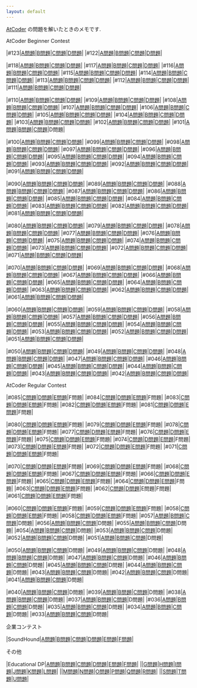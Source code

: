 ```yaml
---
layout: default
---
```

[AtCoder](https://atcoder.jp/) の問題を解いたときのメモです.

AtCoder Beginner Contest

|#123|[A問題](atc/abc/123/a.html)|[B問題](atc/abc/123/b.html)|[C問題](atc/abc/123/c.html)|[D問題](atc/abc/123/d.html)|
|#122|[A問題](atc/abc/122/a.html)|[B問題](atc/abc/122/b.html)|[C問題](atc/abc/122/c.html)|[D問題](atc/abc/122/d.html)|

|#118|[A問題](atc/abc/118/a.html)|[B問題](atc/abc/118/b.html)|[C問題](atc/abc/118/c.html)|[D問題](atc/abc/118/d.html)|
|#117|[A問題](atc/abc/117/a.html)|[B問題](atc/abc/117/b.html)|[C問題](atc/abc/117/c.html)|[D問題](atc/abc/117/d.html)|
|#116|[A問題](atc/abc/116/a.html)|[B問題](atc/abc/116/b.html)|[C問題](atc/abc/116/c.html)|[D問題](atc/abc/116/d.html)|
|#115|[A問題](atc/abc/115/a.html)|[B問題](atc/abc/115/b.html)|[C問題](atc/abc/115/c.html)|[D問題](atc/abc/115/d.html)|
|#114|[A問題](atc/abc/114/a.html)|[B問題](atc/abc/114/b.html)|[C問題](atc/abc/114/c.html)|[D問題](atc/abc/114/d.html)|
|#113|[A問題](atc/abc/113/a.html)|[B問題](atc/abc/113/b.html)|[C問題](atc/abc/113/c.html)|[D問題](atc/abc/113/d.html)|
|#112|[A問題](atc/abc/112/a.html)|[B問題](atc/abc/112/b.html)|[C問題](atc/abc/112/c.html)|[D問題](atc/abc/112/d.html)|
|#111|[A問題](atc/abc/111/a.html)|[B問題](atc/abc/111/b.html)|[C問題](atc/arc/103/c.html)|[D問題](atc/arc/103/d.html)|

|#110|[A問題](atc/abc/110/a.html)|[B問題](atc/abc/110/b.html)|[C問題](atc/abc/110/c.html)|[D問題](atc/abc/110/d.html)|
|#109|[A問題](atc/abc/109/a.html)|[B問題](atc/abc/109/b.html)|[C問題](atc/abc/109/c.html)|[D問題](atc/abc/109/d.html)|
|#108|[A問題](atc/abc/108/a.html)|[B問題](atc/abc/108/b.html)|[C問題](atc/arc/102/c.html)|[D問題](atc/arc/102/d.html)|
|#107|[A問題](atc/abc/107/a.html)|[B問題](atc/abc/107/b.html)|[C問題](atc/arc/101/c.html)|[D問題](atc/arc/101/d.html)|
|#106|[A問題](atc/abc/106/a.html)|[B問題](atc/abc/106/b.html)|[C問題](atc/abc/106/c.html)|[D問題](atc/abc/106/d.html)|
|#105|[A問題](atc/abc/105/a.html)|[B問題](atc/abc/105/b.html)|[C問題](atc/abc/105/c.html)|[D問題](atc/abc/105/d.html)|
|#104|[A問題](atc/abc/104/a.html)|[B問題](atc/abc/104/b.html)|[C問題](atc/abc/104/c.html)|[D問題](atc/abc/104/d.html)|
|#103|[A問題](atc/abc/103/a.html)|[B問題](atc/abc/103/b.html)|[C問題](atc/abc/103/c.html)|[D問題](atc/abc/103/d.html)|
|#102|[A問題](atc/abc/102/a.html)|[B問題](atc/abc/102/b.html)|[C問題](atc/arc/100/c.html)|[D問題](atc/arc/100/d.html)|
|#101|[A問題](atc/abc/101/a.html)|[B問題](atc/abc/101/b.html)|[C問題](atc/arc/099/c.html)|D問題|

|#100|[A問題](atc/abc/100/a.html)|[B問題](atc/abc/100/b.html)|[C問題](atc/abc/100/c.html)|[D問題](atc/abc/100/d.html)|
|#099|[A問題](atc/abc/099/a.html)|[B問題](atc/abc/099/b.html)|[C問題](atc/abc/099/c.html)|[D問題](atc/abc/099/d.html)|
|#098|[A問題](atc/abc/098/a.html)|[B問題](atc/abc/098/b.html)|[C問題](atc/arc/098/c.html)|[D問題](atc/arc/098/d.html)|
|#097|[A問題](atc/abc/097/a.html)|[B問題](atc/abc/097/b.html)|[C問題](atc/arc/097/c.html)|[D問題](atc/arc/097/d.html)|
|#096|[A問題](atc/abc/096/a.html)|[B問題](atc/abc/096/b.html)|[C問題](atc/abc/096/c.html)|[D問題](atc/abc/096/d.html)|
|#095|[A問題](atc/abc/095/a.html)|[B問題](atc/abc/095/b.html)|[C問題](atc/arc/096/c.html)|[D問題](atc/arc/096/d.html)|
|#094|[A問題](atc/abc/094/a.html)|[B問題](atc/abc/094/b.html)|[C問題](atc/arc/095/c.html)|[D問題](atc/arc/095/d.html)|
|#093|[A問題](atc/abc/093/a.html)|[B問題](atc/abc/093/b.html)|[C問題](atc/arc/094/c.html)|[D問題](atc/arc/094/d.html)|
|#092|[A問題](atc/abc/092/a.html)|[B問題](atc/abc/092/b.html)|[C問題](atc/arc/093/c.html)|[D問題](atc/arc/093/d.html)|
|#091|[A問題](atc/abc/091/a.html)|[B問題](atc/abc/091/b.html)|[C問題](atc/arc/092/c.html)|[D問題](atc/arc/092/d.html)|

|#090|[A問題](atc/abc/090/a.html)|[B問題](atc/abc/090/b.html)|[C問題](atc/arc/091/c.html)|[D問題](atc/arc/091/d.html)|
|#089|[A問題](atc/abc/089/a.html)|[B問題](atc/abc/089/b.html)|[C問題](atc/abc/089/c.html)|[D問題](atc/abc/089/d.html)|
|#088|[A問題](atc/abc/088/a.html)|[B問題](atc/abc/088/b.html)|[C問題](atc/abc/088/c.html)|[D問題](atc/abc/088/d.html)|
|#087|[A問題](atc/abc/087/a.html)|[B問題](atc/abc/087/b.html)|[C問題](atc/arc/090/c.html)|[D問題](atc/arc/090/d.html)|
|#086|[A問題](atc/abc/086/a.html)|[B問題](atc/abc/086/b.html)|[C問題](atc/arc/089/c.html)|[D問題](atc/arc/089/d.html)|
|#085|[A問題](atc/abc/085/a.html)|[B問題](atc/abc/085/b.html)|[C問題](atc/abc/085/c.html)|[D問題](atc/abc/085/d.html)|
|#084|[A問題](atc/abc/084/a.html)|[B問題](atc/abc/084/b.html)|[C問題](atc/abc/084/c.html)|[D問題](atc/abc/084/d.html)|
|#083|[A問題](atc/abc/083/a.html)|[B問題](atc/abc/083/b.html)|[C問題](atc/arc/088/c.html)|[D問題](atc/arc/088/d.html)|
|#082|[A問題](atc/abc/082/a.html)|[B問題](atc/abc/082/b.html)|[C問題](atc/arc/087/c.html)|[D問題](atc/arc/087/d.html)|
|#081|[A問題](atc/abc/081/a.html)|[B問題](atc/abc/081/b.html)|[C問題](atc/arc/086/c.html)|[D問題](atc/arc/086/d.html)|

|#080|[A問題](atc/abc/080/a.html)|[B問題](atc/abc/080/b.html)|[C問題](atc/abc/080/c.html)|[D問題](atc/abc/080/d.html)|
|#079|[A問題](atc/abc/079/a.html)|[B問題](atc/abc/079/b.html)|[C問題](atc/abc/079/c.html)|[D問題](atc/abc/079/d.html)|
|#078|[A問題](atc/abc/078/a.html)|[B問題](atc/abc/078/b.html)|[C問題](atc/arc/085/c.html)|[D問題](atc/arc/085/d.html)|
|#077|[A問題](atc/abc/077/a.html)|[B問題](atc/abc/077/b.html)|[C問題](atc/arc/084/c.html)|[D問題](atc/arc/084/d.html)|
|#076|[A問題](atc/abc/076/a.html)|[B問題](atc/abc/076/b.html)|[C問題](atc/abc/076/c.html)|[D問題](atc/abc/076/d.html)|
|#075|[A問題](atc/abc/075/a.html)|[B問題](atc/abc/075/b.html)|[C問題](atc/abc/075/c.html)|[D問題](atc/abc/075/d.html)|
|#074|[A問題](atc/abc/074/a.html)|[B問題](atc/abc/074/b.html)|[C問題](atc/arc/083/c.html)|[D問題](atc/arc/083/d.html)|
|#073|[A問題](atc/abc/073/a.html)|[B問題](atc/abc/073/b.html)|[C問題](atc/abc/073/c.html)|[D問題](atc/abc/073/d.html)|
|#072|[A問題](atc/abc/072/a.html)|[B問題](atc/abc/072/b.html)|[C問題](atc/arc/082/c.html)|[D問題](atc/arc/082/d.html)|
|#071|[A問題](atc/abc/071/a.html)|[B問題](atc/abc/071/b.html)|[C問題](atc/arc/081/c.html)|[D問題](atc/arc/081/d.html)|

|#070|[A問題](atc/abc/070/a.html)|[B問題](atc/abc/070/b.html)|[C問題](atc/abc/070/c.html)|[D問題](atc/abc/070/d.html)|
|#069|[A問題](atc/abc/069/a.html)|[B問題](atc/abc/069/b.html)|[C問題](atc/arc/080/c.html)|[D問題](atc/arc/080/d.html)|
|#068|[A問題](atc/abc/068/a.html)|[B問題](atc/abc/068/b.html)|[C問題](atc/arc/079/c.html)|[D問題](atc/arc/079/d.html)|
|#067|[A問題](atc/abc/067/a.html)|[B問題](atc/abc/067/b.html)|[C問題](atc/arc/078/c.html)|[D問題](atc/arc/078/d.html)|
|#066|[A問題](atc/abc/066/a.html)|[B問題](atc/abc/066/b.html)|[C問題](atc/arc/077/c.html)|[D問題](atc/arc/077/d.html)|
|#065|[A問題](atc/abc/065/a.html)|[B問題](atc/abc/065/b.html)|[C問題](atc/arc/076/c.html)|[D問題](atc/arc/076/d.html)|
|#064|[A問題](atc/abc/064/a.html)|[B問題](atc/abc/064/b.html)|[C問題](atc/abc/064/c.html)|[D問題](atc/abc/064/d.html)|
|#063|[A問題](atc/abc/063/a.html)|[B問題](atc/abc/063/b.html)|[C問題](atc/arc/075/c.html)|[D問題](atc/arc/075/d.html)|
|#062|[A問題](atc/abc/062/a.html)|[B問題](atc/abc/062/b.html)|[C問題](atc/arc/074/c.html)|[D問題](atc/arc/074/d.html)|
|#061|[A問題](atc/abc/061/a.html)|[B問題](atc/abc/061/b.html)|[C問題](atc/abc/061/c.html)|[D問題](atc/abc/061/d.html)|

|#060|[A問題](atc/abc/060/a.html)|[B問題](atc/abc/060/b.html)|[C問題](atc/arc/073/c.html)|[D問題](atc/arc/073/d.html)|
|#059|[A問題](atc/abc/059/a.html)|[B問題](atc/abc/059/b.html)|[C問題](atc/arc/072/c.html)|[D問題](atc/arc/072/d.html)|
|#058|[A問題](atc/abc/058/a.html)|[B問題](atc/abc/058/b.html)|[C問題](atc/arc/071/c.html)|[D問題](atc/arc/071/d.html)|
|#057|[A問題](atc/abc/057/a.html)|[B問題](atc/abc/057/b.html)|[C問題](atc/abc/057/c.html)|[D問題](atc/abc/057/d.html)|
|#056|[A問題](atc/abc/056/a.html)|[B問題](atc/abc/056/b.html)|[C問題](atc/arc/070/c.html)|[D問題](atc/arc/070/d.html)|
|#055|[A問題](atc/abc/055/a.html)|[B問題](atc/abc/055/b.html)|[C問題](atc/arc/069/c.html)|[D問題](atc/arc/069/d.html)|
|#054|[A問題](atc/abc/054/a.html)|[B問題](atc/abc/054/b.html)|[C問題](atc/abc/054/c.html)|[D問題](atc/abc/054/d.html)|
|#053|[A問題](atc/abc/053/a.html)|[B問題](atc/abc/053/b.html)|[C問題](atc/arc/068/c.html)|[D問題](atc/arc/068/d.html)|
|#052|[A問題](atc/abc/052/a.html)|[B問題](atc/abc/052/b.html)|[C問題](atc/arc/067/c.html)|[D問題](atc/arc/067/d.html)|
|#051|[A問題](atc/abc/051/a.html)|[B問題](atc/abc/051/b.html)|[C問題](atc/abc/051/c.html)|[D問題](atc/abc/051/d.html)|

|#050|[A問題](atc/abc/050/a.html)|[B問題](atc/abc/050/b.html)|[C問題](atc/arc/066/c.html)|[D問題](atc/arc/066/d.html)|
|#049|[A問題](atc/abc/049/a.html)|[B問題](atc/abc/049/b.html)|[C問題](atc/arc/065/c.html)|[D問題](atc/arc/065/d.html)|
|#048|[A問題](atc/abc/048/a.html)|[B問題](atc/abc/048/b.html)|[C問題](atc/arc/064/c.html)|[D問題](atc/arc/064/d.html)|
|#047|[A問題](atc/abc/047/a.html)|[B問題](atc/abc/047/b.html)|[C問題](atc/arc/063/c.html)|[D問題](atc/arc/063/d.html)|
|#046|[A問題](atc/abc/046/a.html)|[B問題](atc/abc/046/b.html)|[C問題](atc/arc/062/c.html)|[D問題](atc/arc/062/d.html)|
|#045|[A問題](atc/abc/045/a.html)|[B問題](atc/abc/045/b.html)|[C問題](atc/arc/061/c.html)|[D問題](atc/arc/061/d.html)|
|#044|[A問題](atc/abc/044/a.html)|[B問題](atc/abc/044/b.html)|[C問題](atc/arc/060/c.html)|[D問題](atc/arc/060/d.html)|
|#043|[A問題](atc/abc/043/a.html)|[B問題](atc/abc/043/b.html)|[C問題](atc/arc/059/c.html)|[D問題](atc/arc/059/d.html)|
|#042|[A問題](atc/abc/042/a.html)|[B問題](atc/abc/042/b.html)|[C問題](atc/arc/058/c.html)|[D問題](atc/arc/058/d.html)|

AtCoder Regular Contest

|#085|[C問題](atc/arc/085/c.html)|[D問題](atc/arc/085/d.html)|[E問題](atc/arc/085/e.html)|F問題|
|#084|[C問題](atc/arc/084/c.html)|[D問題](atc/arc/084/d.html)|[E問題](atc/arc/084/e.html)|F問題|
|#083|[C問題](atc/arc/083/c.html)|[D問題](atc/arc/083/d.html)|[E問題](atc/arc/083/e.html)|F問題|
|#082|[C問題](atc/arc/082/c.html)|[D問題](atc/arc/082/d.html)|[E問題](atc/arc/082/e.html)|F問題|
|#081|[C問題](atc/arc/081/c.html)|[D問題](atc/arc/081/d.html)|[E問題](atc/arc/081/e.html)|F問題|

|#080|[C問題](atc/arc/080/c.html)|[D問題](atc/arc/080/d.html)|[E問題](atc/arc/080/e.html)|F問題|
|#079|[C問題](atc/arc/079/c.html)|[D問題](atc/arc/079/d.html)|[E問題](atc/arc/079/e.html)|F問題|
|#078|[C問題](atc/arc/078/c.html)|[D問題](atc/arc/078/d.html)|[E問題](atc/arc/078/e.html)|F問題|
|#077|[C問題](atc/arc/077/c.html)|[D問題](atc/arc/077/d.html)|[E問題](atc/arc/077/e.html)|F問題|
|#076|[C問題](atc/arc/076/c.html)|[D問題](atc/arc/076/d.html)|[E問題](atc/arc/076/e.html)|F問題|
|#075|[C問題](atc/arc/075/c.html)|[D問題](atc/arc/075/d.html)|[E問題](atc/arc/075/e.html)|F問題|
|#074|[C問題](atc/arc/074/c.html)|[D問題](atc/arc/074/d.html)|[E問題](atc/arc/074/e.html)|F問題|
|#073|[C問題](atc/arc/073/c.html)|[D問題](atc/arc/073/d.html)|[E問題](atc/arc/073/e.html)|F問題|
|#072|[C問題](atc/arc/072/c.html)|[D問題](atc/arc/072/d.html)|[E問題](atc/arc/072/e.html)|F問題|
|#071|[C問題](atc/arc/071/c.html)|[D問題](atc/arc/071/d.html)|[E問題](atc/arc/071/e.html)|F問題|

|#070|[C問題](atc/arc/070/c.html)|[D問題](atc/arc/070/d.html)|[E問題](atc/arc/070/e.html)|F問題|
|#069|[C問題](atc/arc/069/c.html)|[D問題](atc/arc/069/d.html)|[E問題](atc/arc/069/e.html)|F問題|
|#068|[C問題](atc/arc/068/c.html)|[D問題](atc/arc/068/d.html)|[E問題](atc/arc/068/e.html)|F問題|
|#067|[C問題](atc/arc/067/c.html)|[D問題](atc/arc/067/d.html)|[E問題](atc/arc/067/e.html)|F問題|
|#066|[C問題](atc/arc/066/c.html)|[D問題](atc/arc/066/d.html)|[E問題](atc/arc/066/e.html)|F問題|
|#065|[C問題](atc/arc/065/c.html)|[D問題](atc/arc/065/d.html)|[E問題](atc/arc/065/e.html)|F問題|
|#064|[C問題](atc/arc/064/c.html)|[D問題](atc/arc/064/d.html)|[E問題](atc/arc/064/e.html)|F問題|
|#063|[C問題](atc/arc/063/c.html)|[D問題](atc/arc/063/d.html)|[E問題](atc/arc/063/e.html)|F問題|
|#062|[C問題](atc/arc/062/c.html)|[D問題](atc/arc/062/d.html)|E問題|F問題|
|#061|[C問題](atc/arc/061/c.html)|[D問題](atc/arc/061/d.html)|[E問題](atc/arc/061/e.html)|F問題|

|#060|[C問題](atc/arc/060/c.html)|[D問題](atc/arc/060/d.html)|[E問題](atc/arc/060/e.html)|F問題|
|#059|[C問題](atc/arc/059/c.html)|[D問題](atc/arc/059/d.html)|[E問題](atc/arc/059/e.html)|F問題|
|#058|[C問題](atc/arc/058/c.html)|[D問題](atc/arc/058/d.html)|[E問題](atc/arc/058/e.html)|F問題|
|#058|[C問題](atc/arc/058/c.html)|[D問題](atc/arc/058/d.html)|[E問題](atc/arc/058/e.html)|F問題|
|#057|[A問題](atc/arc/057/a.html)|[B問題](atc/arc/057/b.html)|[C問題](atc/arc/057/c.html)|D問題|
|#056|[A問題](atc/arc/056/a.html)|[B問題](atc/arc/056/b.html)|[C問題](atc/arc/056/c.html)|D問題|
|#055|[A問題](atc/arc/055/a.html)|[B問題](atc/arc/055/b.html)|[C問題](atc/arc/055/c.html)|D問題|
|#054|[A問題](atc/arc/054/a.html)|[B問題](atc/arc/054/b.html)|[C問題](atc/arc/054/c.html)|D問題|
|#053|[A問題](atc/arc/053/a.html)|[B問題](atc/arc/053/b.html)|[C問題](atc/arc/053/c.html)|D問題|
|#052|[A問題](atc/arc/052/a.html)|[B問題](atc/arc/052/b.html)|[C問題](atc/arc/052/c.html)|D問題|
|#051|[A問題](atc/arc/051/a.html)|[B問題](atc/arc/051/b.html)|[C問題](atc/arc/051/c.html)|D問題|

|#050|[A問題](atc/arc/050/a.html)|[B問題](atc/arc/050/b.html)|[C問題](atc/arc/050/c.html)|D問題|
|#049|[A問題](atc/arc/049/a.html)|[B問題](atc/arc/049/b.html)|[C問題](atc/arc/049/c.html)|D問題|
|#048|[A問題](atc/arc/048/a.html)|[B問題](atc/arc/048/b.html)|[C問題](atc/arc/048/c.html)|D問題|
|#047|[A問題](atc/arc/047/a.html)|[B問題](atc/arc/047/b.html)|[C問題](atc/arc/047/c.html)|D問題|
|#046|[A問題](atc/arc/046/a.html)|[B問題](atc/arc/046/b.html)|[C問題](atc/arc/046/c.html)|D問題|
|#045|[A問題](atc/arc/045/a.html)|[B問題](atc/arc/045/b.html)|[C問題](atc/arc/045/c.html)|D問題|
|#044|[A問題](atc/arc/044/a.html)|[B問題](atc/arc/044/b.html)|[C問題](atc/arc/044/c.html)|D問題|
|#043|[A問題](atc/arc/043/a.html)|[B問題](atc/arc/043/b.html)|[C問題](atc/arc/043/c.html)|D問題|
|#042|[A問題](atc/arc/042/a.html)|[B問題](atc/arc/042/b.html)|[C問題](atc/arc/042/c.html)|D問題|
|#041|[A問題](atc/arc/041/a.html)|[B問題](atc/arc/041/b.html)|[C問題](atc/arc/041/c.html)|D問題|

|#040|[A問題](atc/arc/040/a.html)|[B問題](atc/arc/040/b.html)|[C問題](atc/arc/040/c.html)|D問題|
|#039|[A問題](atc/arc/039/a.html)|[B問題](atc/arc/039/b.html)|[C問題](atc/arc/039/c.html)|D問題|
|#038|[A問題](atc/arc/038/a.html)|[B問題](atc/arc/038/b.html)|[C問題](atc/arc/038/c.html)|D問題|
|#037|[A問題](atc/arc/037/a.html)|[B問題](atc/arc/037/b.html)|[C問題](atc/arc/037/c.html)|D問題|
|#036|[A問題](atc/arc/036/a.html)|[B問題](atc/arc/036/b.html)|[C問題](atc/arc/036/c.html)|D問題|
|#035|[A問題](atc/arc/035/a.html)|[B問題](atc/arc/035/b.html)|[C問題](atc/arc/035/c.html)|D問題|
|#034|[A問題](atc/arc/034/a.html)|[B問題](atc/arc/034/b.html)|[C問題](atc/arc/034/c.html)|D問題|
|#033|[A問題](atc/arc/033/a.html)|[B問題](atc/arc/033/b.html)|[C問題](atc/arc/033/c.html)|D問題|

企業コンテスト

|SoundHound|[A問題](atc/com/soundhound/a.html)|[B問題](atc/com/soundhound/b.html)|[C問題](atc/com/soundhound/c.html)|[D問題](atc/com/soundhound/d.html)|[E問題](atc/com/soundhound/e.html)|[F問題](atc/com/soundhound/f.html)|

その他

|Educational DP|[A問題](atc/other/dp/a.html)|[B問題](atc/other/dp/b.html)|[C問題](atc/other/dp/c.html)|[D問題](atc/other/dp/d.html)|[E問題](atc/other/dp/e.html)|[F問題](atc/other/dp/f.html)|
||[G問題](atc/other/dp/g.html)|[H問題](atc/other/dp/h.html)|[I問題](atc/other/dp/i.html)|[J問題](atc/other/dp/j.html)|[K問題](atc/other/dp/k.html)|[L問題](atc/other/dp/l.html)|
||[M問題](atc/other/dp/m.html)|[N問題](atc/other/dp/n.html)|[O問題](atc/other/dp/o.html)|[P問題](atc/other/dp/p.html)|[Q問題](atc/other/dp/q.html)|[R問題](atc/other/dp/r.html)|
||[S問題](atc/other/dp/s.html)|[T問題](atc/other/dp/t.html)|[U問題](atc/other/dp/u.html)|
